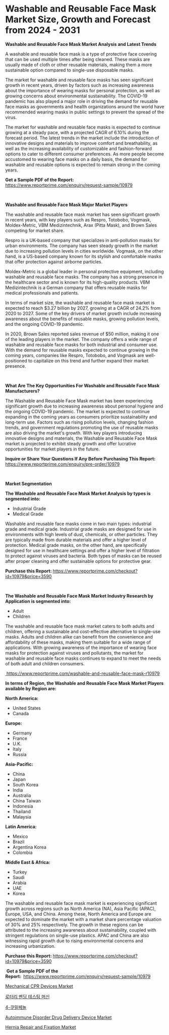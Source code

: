 <p><h1>Washable and Reusable Face Mask Market Size, Growth and Forecast from 2024 - 2031</h1></p><p><strong>Washable and Reusable Face Mask Market Analysis and Latest Trends</strong></p>
<p><p>A washable and reusable face mask is a type of protective face covering that can be used multiple times after being cleaned. These masks are usually made of cloth or other reusable materials, making them a more sustainable option compared to single-use disposable masks.</p><p>The market for washable and reusable face masks has seen significant growth in recent years, driven by factors such as increasing awareness about the importance of wearing masks for personal protection, as well as growing concerns about environmental sustainability. The COVID-19 pandemic has also played a major role in driving the demand for reusable face masks as governments and health organizations around the world have recommended wearing masks in public settings to prevent the spread of the virus.</p><p>The market for washable and reusable face masks is expected to continue growing at a steady pace, with a projected CAGR of 6.10% during the forecast period. The latest trends in the market include the introduction of innovative designs and materials to improve comfort and breathability, as well as the increasing availability of customizable and fashion-forward options to cater to different consumer preferences. As more people become accustomed to wearing face masks on a daily basis, the demand for washable and reusable options is expected to remain strong in the coming years.</p></p>
<p><strong>Get a Sample PDF of the Report:&nbsp;</strong> <a href="https://www.reportprime.com/enquiry/request-sample/10979">https://www.reportprime.com/enquiry/request-sample/10979</a></p>
<p>&nbsp;</p>
<p><strong>Washable and Reusable Face Mask Major Market Players</strong></p>
<p><p>The washable and reusable face mask market has seen significant growth in recent years, with key players such as Respro, Totobobo, Vogmask, Moldex-Metric, VBM Medizintechnik, Arax (Pitta Mask), and Brown Sales competing for market share.</p><p>Respro is a UK-based company that specializes in anti-pollution masks for urban environments. The company has seen steady growth in the market due to increasing pollution levels in cities worldwide. Vogmask, on the other hand, is a US-based company known for its stylish and comfortable masks that offer protection against airborne particles.</p><p>Moldex-Metric is a global leader in personal protective equipment, including washable and reusable face masks. The company has a strong presence in the healthcare sector and is known for its high-quality products. VBM Medizintechnik is a German company that offers reusable masks for medical professionals and patients.</p><p>In terms of market size, the washable and reusable face mask market is expected to reach $3.27 billion by 2027, growing at a CAGR of 24.2% from 2020 to 2027. Some of the key drivers of market growth include increasing awareness about the benefits of reusable masks, growing pollution levels, and the ongoing COVID-19 pandemic.</p><p>In 2020, Brown Sales reported sales revenue of $50 million, making it one of the leading players in the market. The company offers a wide range of washable and reusable face masks for both industrial and consumer use. With the demand for reusable masks expected to continue growing in the coming years, companies like Respro, Totobobo, and Vogmask are well-positioned to capitalize on this trend and further expand their market presence.</p></p>
<p>&nbsp;</p>
<p><strong>What Are The Key Opportunities For Washable and Reusable Face Mask Manufacturers?</strong></p>
<p><p>The Washable and Reusable Face Mask market has been experiencing significant growth due to increasing awareness about personal hygiene and the ongoing COVID-19 pandemic. The market is expected to continue expanding in the coming years as consumers prioritize sustainability and long-term use. Factors such as rising pollution levels, changing fashion trends, and government regulations promoting the use of reusable masks are also driving the market's growth. With key players introducing innovative designs and materials, the Washable and Reusable Face Mask market is projected to exhibit steady growth and offer lucrative opportunities for market players in the future.</p></p>
<p><strong>Inquire or Share Your Questions If Any Before Purchasing This Report:</strong> <a href="https://www.reportprime.com/enquiry/pre-order/10979">https://www.reportprime.com/enquiry/pre-order/10979</a></p>
<p>&nbsp;</p>
<p><strong>Market Segmentation</strong></p>
<p><strong>The Washable and Reusable Face Mask Market Analysis by types is segmented into:</strong></p>
<p><ul><li>Industrial Grade</li><li>Medical Grade</li></ul></p>
<p><p>Washable and reusable face masks come in two main types: industrial grade and medical grade. Industrial grade masks are designed for use in environments with high levels of dust, chemicals, or other particles. They are typically made from durable materials and offer a higher level of protection. Medical grade masks, on the other hand, are specifically designed for use in healthcare settings and offer a higher level of filtration to protect against viruses and bacteria. Both types of masks can be reused after proper cleaning and offer sustainable options for protective gear.</p></p>
<p><strong>Purchase this Report:&nbsp;</strong><a href="https://www.reportprime.com/checkout?id=10979&price=3590">https://www.reportprime.com/checkout?id=10979&price=3590</a></p>
<p>&nbsp;</p>
<p><strong>The Washable and Reusable Face Mask Market Industry Research by Application is segmented into:</strong></p>
<p><ul><li>Adult</li><li>Children</li></ul></p>
<p><p>The washable and reusable face mask market caters to both adults and children, offering a sustainable and cost-effective alternative to single-use masks. Adults and children alike can benefit from the convenience and affordability of these masks, making them suitable for a wide range of applications. With growing awareness of the importance of wearing face masks for protection against viruses and pollutants, the market for washable and reusable face masks continues to expand to meet the needs of both adult and children consumers.</p></p>
<p><a href="https://www.reportprime.com/washable-and-reusable-face-mask-r10979">&nbsp;https://www.reportprime.com/washable-and-reusable-face-mask-r10979</a></p>
<p><strong>In terms of Region, the Washable and Reusable Face Mask Market Players available by Region are:</strong></p>
<p>
    <p> <strong> North America: </strong>
        <ul>
            <li>United States</li>
            <li>Canada</li>
        </ul>
        </p> 
    <p> <strong> Europe: </strong>
        <ul>
            <li>Germany</li>
            <li>France</li>
            <li>U.K.</li>
            <li>Italy</li>
            <li>Russia</li>
        </ul>
        </p> 
    <p> <strong> Asia-Pacific: </strong>
        <ul>
            <li>China</li>
            <li>Japan</li>
            <li>South Korea</li>
            <li>India</li>
            <li>Australia</li>
            <li>China Taiwan</li>
            <li>Indonesia</li>
            <li>Thailand</li>
            <li>Malaysia</li>
        </ul>
        </p> 
    <p> <strong> Latin America: </strong>
        <ul>
            <li>Mexico</li>
            <li>Brazil</li>
            <li>Argentina Korea</li>
            <li>Colombia</li>
        </ul>
        </p> 
    <p> <strong> Middle East & Africa: </strong>
        <ul>
            <li>Turkey</li>
            <li>Saudi</li>
            <li>Arabia</li>
            <li>UAE</li>
            <li>Korea</li>
        </ul>
    </p>
    </p>
<p><p>The washable and reusable face mask market is experiencing significant growth across regions such as North America (NA), Asia Pacific (APAC), Europe, USA, and China. Among these, North America and Europe are expected to dominate the market with a market share percentage valuation of 30% and 25% respectively. The growth in these regions can be attributed to the increasing awareness about sustainability, coupled with stringent regulations on single-use plastics. APAC and China are also witnessing rapid growth due to rising environmental concerns and increasing urbanization.</p></p>
<p><strong>Purchase this Report: </strong><a href="https://www.reportprime.com/checkout?id=10979&price=3590">https://www.reportprime.com/checkout?id=10979&price=3590</a></p>
<p>&nbsp;<strong>Get a Sample PDF of the Report:&nbsp;&nbsp;</strong><a href="https://www.reportprime.com/enquiry/request-sample/10979">https://www.reportprime.com/enquiry/request-sample/10979</a></p>
<p><strong></strong></p>
<p><p><a href="https://github.com/AdrianaPaucek2023/Market-Research-Report-List-2/blob/main/mechanical-cpr-devices-market.md">Mechanical CPR Devices Market</a></p><p><a href="https://github.com/ahmadrevanz10/Market-Research-Report-List-2/blob/main/7692303106934.md">로터리 벤딩 테스팅 머신</a></p><p><a href="https://github.com/jimahmed0511/Market-Research-Report-List-2/blob/main/4479517106933.md">4-쿠밀페놀</a></p><p><a href="https://github.com/lorenzaSchmeler/Market-Research-Report-List-2/blob/main/autoimmune-disorder-drug-delivery-device-market.md">Autoimmune Disorder Drug Delivery Device Market</a></p><p><a href="https://github.com/maesanjaya8/Market-Research-Report-List-2/blob/main/hernia-repair-and-fixation-market.md">Hernia Repair and Fixation Market</a></p></p>